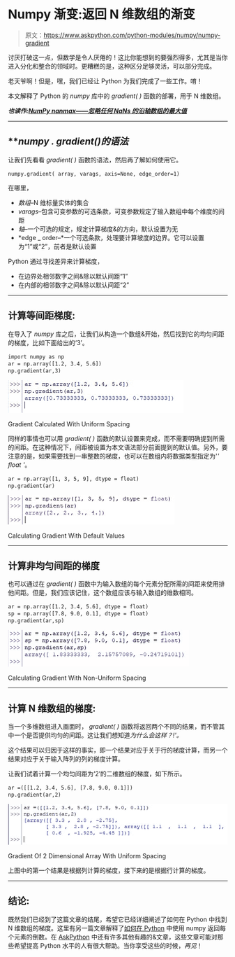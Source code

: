# Numpy 渐变:返回 N 维数组的渐变

> 原文：<https://www.askpython.com/python-modules/numpy/numpy-gradient>

讨厌打破这一点，但数学是令人厌倦的！这比你能想到的要强烈得多，尤其是当你进入分化和整合的领域时。更糟糕的是，这种区分足够灵活，可以部分完成。

老天爷啊！但是，嘿，我们已经让 Python 为我们完成了一些工作。唷！

本文解释了 Python 的 *numpy* 库中的 *gradient( )* 函数的部署，用于 N 维数组。

***也读作:[NumPy nanmax——忽略任何 NaNs 的沿轴数组的最大值](https://www.askpython.com/python-modules/numpy/numpy-nanmax)***

* * *

## ***numpy . gradient()*的语法**

让我们先看看 *gradient( )* 函数的语法，然后再了解如何使用它。

```
numpy.gradient( array, varags, axis=None, edge_order=1)

```

在哪里，

*   *数组*–N 维标量实体的集合
*   *varags*–包含可变参数的可选条款，可变参数规定了输入数组中每个维度的间距
*   *轴*–一个可选的规定，规定计算梯度&的方向，默认设置为无
*   *edge _ order–*一个可选条款，处理要计算坡度的边界。它可以设置为“1”或“2”，前者是默认设置

Python 通过寻找差异来计算梯度，

*   在边界处相邻数字之间&除以默认间距“1”
*   在内部的相邻数字之间&除以默认间距“2”

* * *

## **计算等间距梯度:**

在导入了 *numpy* 库之后，让我们从构造一个数组&开始，然后找到它的均匀间距的梯度，比如下面给出的‘3’。

```
import numpy as np
ar = np.array([1.2, 3.4, 5.6])
np.gradient(ar,3)

```

![Gradient Calculated With Uniform Spacing](img/2cc5960fbbd0024e28143f76a63aece3.png)

Gradient Calculated With Uniform Spacing

同样的事情也可以用 *gradient( )* 函数的默认设置来完成，而不需要明确提到所需的间距。在这种情况下，间距被设置为本文语法部分前面提到的默认值。另外，要注意的是，如果需要找到一串整数的梯度，也可以在数组内将数据类型指定为'*' float '*。

```
ar = np.array([1, 3, 5, 9], dtype = float)
np.gradient(ar)

```

![Calculating Gradient With Default Values](img/7abae2b43a3d68c0b66c0a6f704a2f85.png)

Calculating Gradient With Default Values

* * *

## **计算非均匀间距的梯度**

也可以通过在 *gradient( )* 函数中为输入数组的每个元素分配所需的间距来使用排他间距。但是，我们应该记住，这个数组应该与输入数组的维数相同。

```
ar = np.array([1.2, 3.4, 5.6], dtype = float)
sp = np.array([7.8, 9.0, 0.1], dtype = float)
np.gradient(ar,sp)

```

![Calculating Gradient With Non Uniform Spacing](img/86b1034b7bed56c1c58f6dc628382c90.png)

Calculating Gradient With Non-Uniform Spacing

* * *

## **计算 N 维数组的梯度:**

当一个多维数组进入画面时， *gradient( )* 函数将返回两个不同的结果，而不管其中一个是否提供均匀的间距。这让我们想知道*为什么会这样？!'。*

这个结果可以归因于这样的事实，即一个结果对应于关于行的梯度计算，而另一个结果对应于关于输入阵列的列的梯度计算。

让我们试着计算一个均匀间距为‘2’的二维数组的梯度，如下所示。

```
ar =([[1.2, 3.4, 5.6], [7.8, 9.0, 0.1]])
np.gradient(ar,2)

```

![Gradient Of 2 Dimensional Array With Uniform Spacing](img/8655d2c3555f49f7211b507775235568.png)

Gradient Of 2 Dimensional Array With Uniform Spacing

上图中的第一个结果是根据列计算的梯度，接下来的是根据行计算的梯度。

* * *

## **结论:**

既然我们已经到了这篇文章的结尾，希望它已经详细阐述了如何在 Python 中找到 N 维数组的梯度。这里有另一篇文章解释了[如何在 Python](https://www.askpython.com/python-modules/numpy/numpy-reciprocal) 中使用 numpy 返回每个元素的倒数。在 [AskPython](https://www.askpython.com/) 中还有许多其他有趣的&文章，这些文章可能对那些希望提高 Python 水平的人有很大帮助。当你享受这些的时候，*再见*！